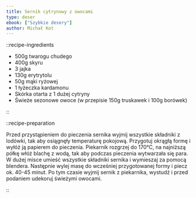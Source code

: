 ```yaml
---
title: Sernik cytrynowy z owocami
type: deser
ebook: ["Szybkie desery"]
author: Michał Kot
---
```


::recipe-ingredients

- 500g twarogu chudego
- 400g skyru
- 3 jajka
- 130g erytrytolu
- 50g mąki ryżowej
- 1 łyżeczka kardamonu
- Skórka otarta z 1 dużej cytryny
- Świeże sezonowe owoce (w przepisie 150g truskawek i 100g borówek)

::

::recipe-preparation

Przed przystąpieniem do pieczenia sernika wyjmij wszystkie składniki z lodówki, tak aby osiągnęły temperaturę pokojową. Przygotuj okrągłą formę i wyłóż ją papierem do pieczenia. Piekarnik rozgrzej do 170°C, na najniższą półkę włóż blachę z wodą, tak aby podczas pieczenia wytwarzała się para. W dużej misce umieść wszystkie składniki sernika i wymieszaj za pomocą blendera. Następnie wylej masę do wcześniej przygotowanej formy i piecz ok. 40-45 minut. Po tym czasie wyjmij sernik z piekarnika, wystudź i przed podaniem udekoruj świeżymi owocami.

::
